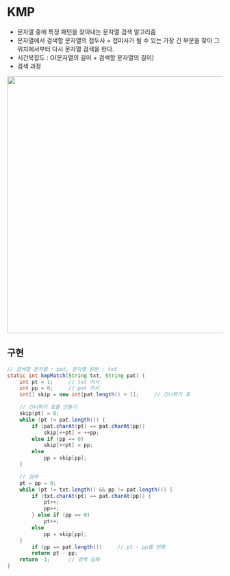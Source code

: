 # KMP
- 문자열 중에 특정 패턴을 찾아내는 문자열 검색 알고리즘
- 문자열에서 검색할 문자열의 접두사 = 접미사가 될 수 있는 가장 긴 부분을 찾아 그 위치에서부터 다시 문자열 검색을 한다.
- 시간복잡도 : O(문자열의 길이 + 검색할 문자열의 길이)
- 검색 과정
<p align="center"><img src = "https://github.com/khy07181/TIL/blob/master/Algorithm/img/KMP_1.jpg" width="600px"></p>

## 구현
```java
// 검색할 문자열 : pat, 문자열 원본 : txt
static int kmpMatch(String txt, String pat) {
	int pt = 1;		// txt 커서
	int pp = 0;		// pat 커서
	int[] skip = new int[pat.length() + 1];		// 건너뛰기 표

	// 건너뛰기 표를 만들기
	skip[pt] = 0;
	while (pt != pat.length()) {
		if (pat.charAt(pt) == pat.charAt(pp))
			skip[++pt] = ++pp;
		else if (pp == 0)
			skip[++pt] = pp;
		else
			pp = skip[pp];
	}

	// 검색
	pt = pp = 0;
	while (pt != txt.length() && pp != pat.length()) {
		if (txt.charAt(pt) == pat.charAt(pp)) {
			pt++;
			pp++;
		} else if (pp == 0)
			pt++;
		else
			pp = skip[pp];
	}
		if (pp == pat.length())		// pt - pp를 반환
		return pt - pp;
	return -1;		// 검색 실패
}
```
